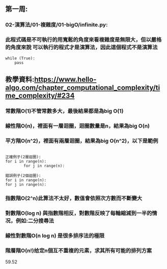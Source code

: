 ## 第一周:

### 02-演算法/01-複雜度/01-bigO/infinite.py:
### 此程式碼是不可執行的用寬鬆的角度來看複雜度是無限大，但以嚴格的角度來說 可以執行的程式才是演算法，因此這個程式不是演算法
```
while (True):
    pass
```
## 教學資料:https://www.hello-algo.com/chapter_computational_complexity/time_complexity/#234

### 常數階O(1)不管常數多大，最後結果都是為big O(1)
### 線性階O(n)，裡面有一層迴圈，迴圈數量是n，結果為big O(n)
### 平方階O(n^2)，裡面有兩層迴圈，結果為big O(n^2)，以下是範例
```

正確例子(2層迴圈):
for i in range(n):
        for j in range(n):

錯誤例子(2個迴圈):
for i in range(n):
for j in range(n):

```
### 指數階O(2^n)此算法不太好，數值會依照次方數而不斷變大
### 對數階O(log n) 與指數階相反，對數階反映了每輪縮減到一半的情况，例如:二分搜尋法
### 線性對數階O(n log n) 是很多排序法的極限
### 階層階O(n!)给定n個互不重複的元素，求其所有可能的排列方案
59.52
